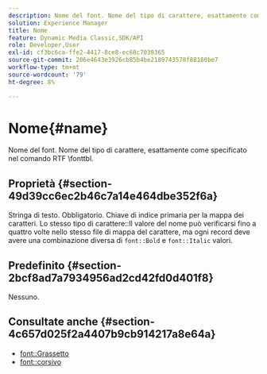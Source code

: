 ```yaml
---
description: Nome del font. Nome del tipo di carattere, esattamente come specificato nel comando RTF \fonttbl.
solution: Experience Manager
title: Nome
feature: Dynamic Media Classic,SDK/API
role: Developer,User
exl-id: cf3bc6ca-ffe2-4417-8ce8-ec68c7039365
source-git-commit: 206e4643e3926cb85b4be2189743578f88180be7
workflow-type: tm+mt
source-wordcount: '79'
ht-degree: 8%

---
```


# Nome{#name}

Nome del font. Nome del tipo di carattere, esattamente come specificato nel comando RTF \fonttbl.

## Proprietà {#section-49d39cc6ec2b46c7a14e464dbe352f6a}

Stringa di testo. Obbligatorio. Chiave di indice primaria per la mappa dei caratteri. Lo stesso tipo di carattere::Il valore del nome può verificarsi fino a quattro volte nello stesso file di mappa del carattere, ma ogni record deve avere una combinazione diversa di `font::Bold` e `font::Italic` valori.

## Predefinito {#section-2bcf8ad7a7934956ad2cd42fd0d401f8}

Nessuno.

## Consultate anche {#section-4c657d025f2a4407b9cb914217a8e64a}

* [font::Grassetto](r-bold-font.md#reference_F7B017EF67574A29ABFC3954AB64159C)
* [font::corsivo](r-italic-font.md#reference_DC04A532B34A41AF81B0B9644ACFAAD6)
